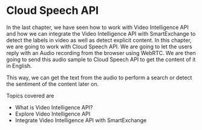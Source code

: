 # Cloud Speech API

In the last chapter, we have seen how to work with Video Intelligence API and how we can integrate the Video Intelligence API with SmartExchange to detect the labels in video as well as detect explicit content.
In this chapter, we are going to work with Cloud Speech API. We are going to let the users reply with an Audio recording from the browser using WebRTC. We are then going to send this audio sample to Cloud Speech API to get the content of it in English.

This way, we can get the text from the audio to perform a search or detect the sentiment of the content later on.

Topics covered are
* What is Video Intelligence API?
* Explore Video Intelligence API
* Integrate Video Intelligence API with SmartExchange
